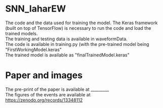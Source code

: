 # SNN_laharEW

The code and the data used for training the model. The Keras framework (built on top of TensorFlow) is necessary to run the code and load the trained models. <br>
The training and testing data is available in waveformData. <br>
The code is available in training.py (with the pre-trained model being "FirstWorkingModel.keras" <br>
The trained model is available as "finalTrainedModel.keras"

# Paper and images
The pre-print of the paper is available at _________ <br>
The figures of the events are available at https://zenodo.org/records/13348112
